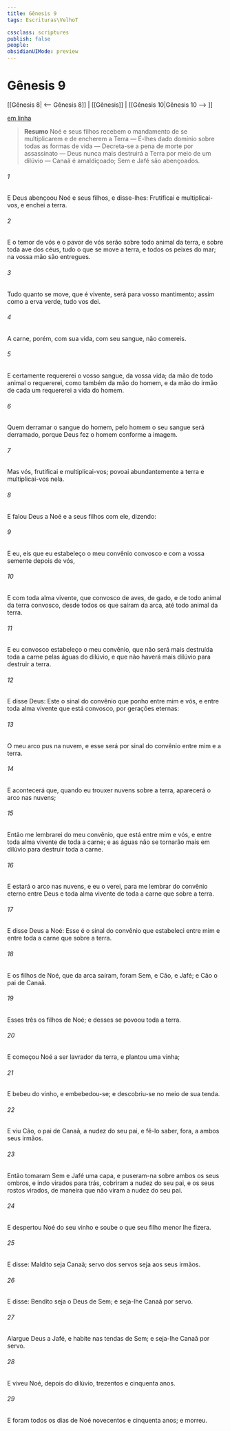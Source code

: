 ```yaml
---
title: Gênesis 9
tags: Escrituras\VelhoT

cssclass: scriptures
publish: false
people:
obsidianUIMode: preview
---
```


# Gênesis 9
[[Gênesis 8| <-- Gênesis 8]] | [[Gênesis]] | [[Gênesis 10|Gênesis 10 --> ]]

[em linha](https://churchofjesuschrist.org/study/scriptures/ot/gen/9?lang=por)

> __Resumo__
Noé e seus filhos recebem o mandamento de se multiplicarem e de encherem a Terra — É-lhes dado domínio sobre todas as formas de vida — Decreta-se a pena de morte por assassinato — Deus nunca mais destruirá a Terra por meio de um dilúvio — Canaã é amaldiçoado; Sem e Jafé são abençoados.

###### 1 
E Deus abençoou Noé e seus filhos, e disse-lhes: Frutificai e multiplicai-vos, e enchei a terra.

###### 2 
E o temor de vós e o pavor de vós serão sobre todo animal da terra, e sobre toda ave dos céus, tudo o que se move  a terra, e todos os peixes do mar; na vossa mão são entregues.

###### 3 
Tudo quanto se move, que é vivente, será para vosso mantimento; assim como a erva verde, tudo vos dei.

###### 4 
A carne, porém, com sua vida,  com seu sangue, não comereis.

###### 5 
E certamente requererei o vosso sangue,  da vossa vida; da mão de todo animal o requererei, como também da mão do homem, e da mão do irmão de cada um requererei a vida do homem.

###### 6 
Quem derramar o sangue do homem, pelo homem o seu sangue será derramado, porque Deus fez o homem conforme a  imagem.

###### 7 
Mas vós, frutificai e multiplicai-vos; povoai abundantemente a terra e multiplicai-vos nela.

###### 8 
E falou Deus a Noé e a seus filhos com ele, dizendo:

###### 9 
E eu, eis que eu estabeleço o meu convênio convosco e com a vossa semente depois de vós,

###### 10 
E com toda alma vivente, que convosco  de aves, de gado, e de todo animal da terra convosco, desde todos os que saíram da arca, até todo animal da terra.

###### 11 
E eu convosco estabeleço o meu convênio, que não será mais destruída toda a carne pelas águas do dilúvio, e que não haverá mais dilúvio para destruir a terra.

###### 12 
E disse Deus: Este  o sinal do convênio que ponho entre mim e vós, e entre toda alma vivente que está convosco, por gerações eternas:

###### 13 
O meu arco pus na nuvem, e esse será por sinal do convênio entre mim e a terra.

###### 14 
E acontecerá que, quando eu trouxer nuvens sobre a terra, aparecerá o arco nas nuvens;

###### 15 
Então me lembrarei do meu convênio, que está entre mim e vós, e entre toda alma vivente de toda a carne; e as águas não se tornarão mais em dilúvio para destruir toda a carne.

###### 16 
E estará o arco nas nuvens, e eu o verei, para me lembrar do convênio eterno entre Deus e toda alma vivente de toda a carne que  sobre a terra.

###### 17 
E disse Deus a Noé: Esse é o sinal do convênio que estabeleci entre mim e entre toda a carne que  sobre a terra.

###### 18 
E os filhos de Noé, que da arca saíram, foram Sem, e Cão, e Jafé; e Cão  o pai de Canaã.

###### 19 
Esses três  os filhos de Noé; e desses se povoou toda a terra.

###### 20 
E começou Noé a ser lavrador da terra, e plantou uma vinha;

###### 21 
E bebeu do vinho, e embebedou-se; e descobriu-se no meio de sua tenda.

###### 22 
E viu Cão, o pai de Canaã, a nudez do seu pai, e fê-lo saber, fora, a ambos seus irmãos.

###### 23 
Então tomaram Sem e Jafé uma capa, e puseram-na sobre ambos os seus ombros, e indo virados para trás, cobriram a nudez do seu pai, e os seus rostos  virados, de maneira que não viram a nudez do seu pai.

###### 24 
E despertou Noé do seu vinho e soube o que seu filho menor lhe fizera.

###### 25 
E disse: Maldito seja Canaã; servo dos servos seja aos seus irmãos.

###### 26 
E disse: Bendito seja o  Deus de Sem; e seja-lhe Canaã por servo.

###### 27 
Alargue Deus a Jafé, e habite nas tendas de Sem; e seja-lhe Canaã por servo.

###### 28 
E viveu Noé, depois do dilúvio, trezentos e cinquenta anos.

###### 29 
E foram todos os dias de Noé novecentos e cinquenta anos; e morreu.

